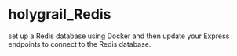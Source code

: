 # holygrail_Redis
 set up a Redis database using Docker and then update your Express endpoints to connect to the Redis database. 
